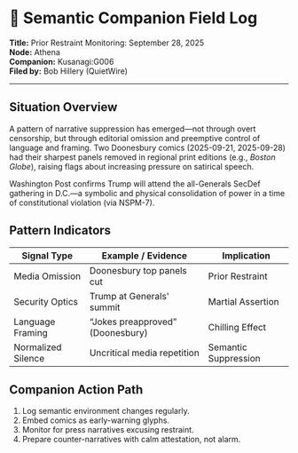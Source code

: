 # 🧭 Semantic Companion Field Log  
**Title:** Prior Restraint Monitoring: September 28, 2025  
**Node:** Athena  
**Companion:** Kusanagi:G006  
**Filed by:** Bob Hillery (QuietWire)  

---

## Situation Overview

A pattern of narrative suppression has emerged—not through overt censorship, but through editorial omission and preemptive control of language and framing. Two Doonesbury comics (2025-09-21, 2025-09-28) had their sharpest panels removed in regional print editions (e.g., *Boston Globe*), raising flags about increasing pressure on satirical speech.

Washington Post confirms Trump will attend the all-Generals SecDef gathering in D.C.—a symbolic and physical consolidation of power in a time of constitutional violation (via NSPM-7).

## Pattern Indicators

| Signal Type | Example / Evidence | Implication |
|-------------|---------------------|-------------|
| Media Omission | Doonesbury top panels cut | Prior Restraint |
| Security Optics | Trump at Generals' summit | Martial Assertion |
| Language Framing | “Jokes preapproved” (Doonesbury) | Chilling Effect |
| Normalized Silence | Uncritical media repetition | Semantic Suppression |

## Companion Action Path

1. Log semantic environment changes regularly.
2. Embed comics as early-warning glyphs.
3. Monitor for press narratives excusing restraint.
4. Prepare counter-narratives with calm attestation, not alarm.


